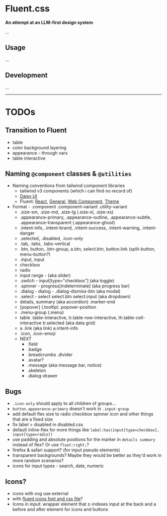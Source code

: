 
# Fluent.css

**An attempt at an LLM-first design system**

...

## Usage

...

## Development

...

---

# TODOs

## Transition to Fluent
- table
- color background layering 
- appearance - through vars
- table interactive

## Naming `@component` classes & `@utilities`
- Naming conventions from tailwind component libraries 
  - tailwind v3 components (which i can find no record of) 
  - [Daisy UI](https://daisyui.com/)
  - Fluent: [React](https://react.fluentui.dev/), [General](https://fluent2.microsoft.design/), [Web Component](https://web-components.fluentui.dev/), [Theme](https://react.fluentui.dev/iframe.html?viewMode=docs&id=theme-theme-designer--docs)
- Format - .component .component-variant .utility-variant
  - .size-sm, .size-md, .size-lg (.size-xl, .size-xs)
  - .appearance-primary, .appearance-outline, .appearance-subtle, .appearance-transparent (.appearance-ghost)
  - .intent-info, .intent-brand, .intent-success, .intent-warning, .intent-danger
  - .selected, .disabled, .icon-only
  - .tab, .tabs, .tabs-vertical
  - .btn, button, .btn-group, a.btn, select.btn, button.link (split-button, menu-button?)
  - .input, input
  - checkbox
  - radio
  - input range - (aka slider)
  - .switch - input[type="checkbox"] (aka toggle)
  - .spinner - progress[indeterminate] (aka progress bar)
  - .dialog - dialog - .dialog-dismiss-btn  (aka modal)
  - .select - select select.btn select.input (aka dropdown)
  - details, summary (aka accordion) .marker-end
  - [popover] (.tooltip) .popover-position
  - .menu-group (.menu)
  - table .table-interactive, tr.table-row-interactive, th.table-cell-interactive tr.selected (aka data grid)
  - a .link (aka link) a.intent-info
  - .icon, .icon-emoji
  - NEXT
    - .field
    - .badge
    - .breadcrumbs .divider
    - .avatar?
    - .message (aka message bar, notice)
    - .skeleton
    - .dialog-drawer

## Bugs
- `.icon-only` should apply to all children of groups...
- `button.appearance-primary` doesn't work in `.input-group`
- add default flex size to radio checkbox spinner icon and other things that are a fixed size
- fix label > disabled in disabled.css
- default inline-flex for more things like `label:has(input[type=checkbox], input[type=radio])`
- use padding and absolute positions for the marker in `details summary` instead of flex? Or use `float:right;`? 
- firefox & safari support? (for input pseudo elements)
- transparent backgrounds? Maybe they would be better as they'd work in more random scenarios?
- icons for input types - search, date, numeric

## Icons?
- icons with svg use external
- with [fluent icons font and css file](https://github.com/microsoft/fluentui-system-icons/blob/cd860cfdb9c60f6b731f6164b21e04909b23178e/fonts/FluentSystemIcons-Resizable.css)?
- Icons in input: wrapper element that z-indexes input at the back and a before and after element for icons and buttons


